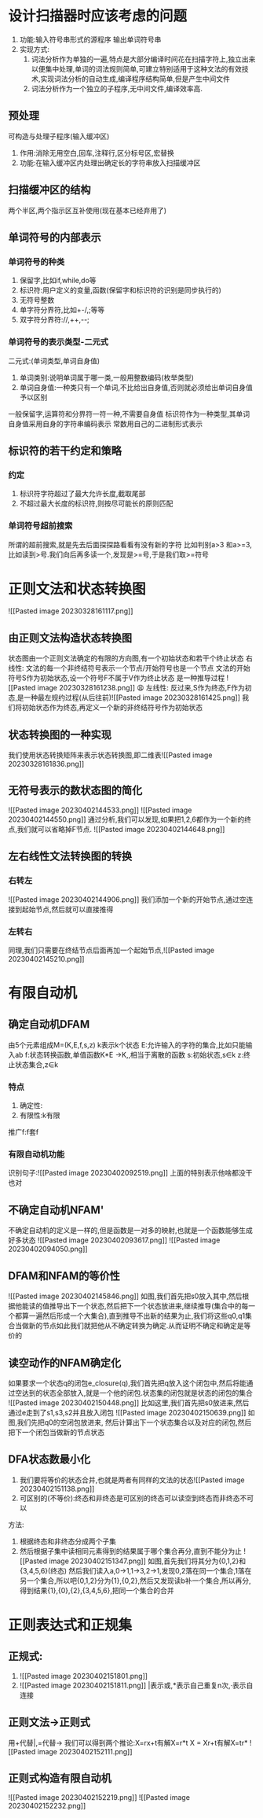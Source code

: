 # 设计扫描器时应该考虑的问题
1. 功能:输入符号串形式的源程序 输出单词符号串
2. 实现方式:
	1. 词法分析作为单独的一遍,特点是大部分编译时间花在扫描字符上,独立出来以便集中处理,单词的词法规则简单,可建立特别适用于这种文法的有效技术,实现词法分析的自动生成,编译程序结构简单,但是产生中间文件
	2. 词法分析作为一个独立的子程序,无中间文件,编译效率高.
## 预处理
可构造与处理子程序(输入缓冲区)
1. 作用:消除无用空白,回车,注释行,区分标号区,宏替换
2. 功能:在输入缓冲区内处理出确定长的字符串放入扫描缓冲区
## 扫描缓冲区的结构
两个半区,两个指示区互补使用(现在基本已经弃用了)
## 单词符号的内部表示
### 单词符号的种类
1. 保留字,比如if,while,do等
2. 标识符:用户定义的变量,函数(保留字和标识符的识别是同步执行的)
3. 无符号整数
4. 单字符分界符,比如+-/,;等等
5. 双字符分界符://,++,--;
### 单词符号的表示类型-二元式
二元式:(单词类型,单词自身值)
1. 单词类别:说明单词属于哪一类,一般用整数编码(枚举类型)
2. 单词自身值:一种类只有一个单词,不比给出自身值,否则就必须给出单词自身值予以区别

一般保留字,运算符和分界符一符一种,不需要自身值
标识符作为一种类型,其单词自身值采用自身的字符串编码表示
常数用自己的二进制形式表示
## 标识符的若干约定和策略
### 约定
1. 标识符字符超过了最大允许长度,截取尾部
2. 不超过最大长度的标识符,则按尽可能长的原则匹配

### 单词符号超前搜索
所谓的超前搜索,就是先去后面探探路看看有没有新的字符
比如判别a>3 和a>=3,比如读到>号.我们向后再多读一个,发现是>=号,于是我们取>=符号

# 正则文法和状态转换图
![[Pasted image 20230328161117.png]]
## 由正则文法构造状态转换图
状态图由一个正则文法确定的有限的方向图,有一个初始状态和若干个终止状态
右线性:
文法的每一个非终结符号表示一个节点/开始符号也是一个节点
文法的开始符号S作为初始状态,设一个符号F不属于V作为终止状态
是一种推导过程
![[Pasted image 20230328161238.png]]
😩
左线性:
反过来,S作为终态,F作为初态,是一种最左规约过程(从后往前)![[Pasted image 20230328161425.png]]
我们将初始状态作为终态,再定义一个新的非终结符号作为初始状态
## 状态转换图的一种实现
我们使用状态转换矩阵来表示状态转换图,即二维表![[Pasted image 20230328161836.png]]
## 无符号表示的数状态图的简化
![[Pasted image 20230402144533.png]]
![[Pasted image 20230402144550.png]]
通过分析,我们可以发现,如果把1,2,6都作为一个新的终点,我们就可以省略掉F节点.
![[Pasted image 20230402144648.png]]
## 左右线性文法转换图的转换
###  右转左
![[Pasted image 20230402144906.png]]
我们添加一个新的开始节点,通过空连接到起始节点,然后就可以直接推得
### 左转右
同理,我们只需要在终结节点后面再加一个起始节点,![[Pasted image 20230402145210.png]]

# 有限自动机
## 确定自动机DFAM
由5个元素组成M=(K,E,f,s,z)
k表示k个状态
E:允许输入的字符的集合,比如只能输入ab
f:状态转换函数,单值函数K\*E ->K,,相当于离散的函数
s:初始状态,s∈k
z:终止状态集合,z∈k
### 特点
1. 确定性:
2. 有限性:k有限

推广f:f套f
### 有限自动机功能
识别句子:![[Pasted image 20230402092519.png]]
上面的特别表示他啥都没干也对

## 不确定自动机NFAM'
不确定自动机的定义是一样的,但是函数是一对多的映射,也就是一个函数能够生成好多状态
![[Pasted image 20230402093617.png]]
![[Pasted image 20230402094050.png]]
## DFAM和NFAM的等价性
![[Pasted image 20230402145846.png]]
如图,我们首先把s0放入其中,然后根据他能读的值推导出下一个状态,然后把下一个状态放进来,继续推导(集合中的每一个都算一遍然后形成一个大集合),直到推导不出新的结果为止,我们将这些q0,q1集合当做新的节点如此我们就把他从不确定转换为确定.从而证明不确定和确定是等价的
## 读空动作的NFAM确定化
如果要求一个状态q的闭包e_closure(q),我们首先把q放入这个闭包中,然后将能通过空达到的状态全部放入,就是一个他的闭包.状态集的闭包就是状态的闭包的集合
![[Pasted image 20230402150448.png]]
比如这里,我们首先把s0放进来,然后通过e走到了s1,s3,s2并且放入闭包
![[Pasted image 20230402150639.png]]
如图,我们先把q0的空闭包放进来, 然后计算出下一个状态集合以及对应的闭包,然后把下一个闭包当做新的节点状态
## DFA状态数最小化
1. 我们要将等价的状态合并,也就是两者有同样的文法的状态![[Pasted image 20230402151138.png]]
2. 可区别的(不等价):终态和非终态是可区别的终态可以读空到终态而非终态不可以

方法:
1. 根据终态和非终态分成两个子集
2. 然后根据子集中读相同元素得到的结果属于哪个集合再分,直到不能分为止
![[Pasted image 20230402151347.png]]
如图,首先我们将其分为{0,1,2}和{3,4,5,6}(终态)
然后我们读入a,0->1,1->3,2->1,发现0,2落在同一个集合,1落在另一个集合,所以吧{0,1,2}分为{1},{0,2},然后又发现读b补一个集合,所以再分,得到结果{1},{0},{2},{3,4,5,6},把同一个集合的合并

# 正则表达式和正规集
## 正规式:
1. ![[Pasted image 20230402151801.png]]
2. ![[Pasted image 20230402151811.png]]
\|表示或,\*表示自己重复n次,·表示自连接
## 正则文法->正则式
用+代替|,=代替->
我们可以得到两个推论:X=rx+t有解X=r\*t
X = Xr+t有解X=tr\*
![[Pasted image 20230402152111.png]]
## 正则式构造有限自动机
![[Pasted image 20230402152219.png]]
![[Pasted image 20230402152232.png]]
